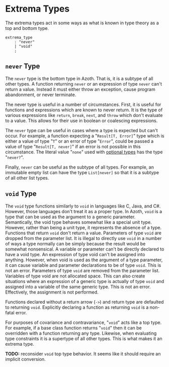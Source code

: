 # Extrema Types

The extrema types act in some ways as what is known in type theory as a top and bottom type.

```grammar
extrema_type
    : "never"
    | "void"
    ;
```

## `never` Type

The `never` type is the bottom type in Azoth. That is, it is a subtype of all other types. A
function returning `never` or an expression of type `never` can't return a value. Instead it must
either throw an exception, cause program abandonment, or never terminate.

The never type is useful in a number of circumstances. First, it is useful for functions and
expressions which are known to never return. It is the type of various expressions like `return`,
`break`, `next`, and `throw` which don't evaluate to a value. This allows for their use in boolean
or coalescing expressions.

The `never` type can be useful in cases where a type is expected but can't occur. For example, a
function expecting a "`Result[T, Error]`" type which is either a value of type "`T`" or an error of
type "`Error`", could be passed a value of type "`Result[T, never]`" if an error is not possible in
this circumstance. The literal value "`none`" used with [optional types](optional-types.md) has the
type "`never?`".

Finally, `never` can be useful as the subtype of all types. For example, an immutable empty list can
have the type `List[never]` so that it is a subtype of all other list types.

## `void` Type

The `void` type functions similarly to `void` in languages like C, Java, and C#. However, those
languages don't treat it as a proper type. In Azoth, `void` is a type that can be used as the
argument to a generic parameter. Semantically, the void type behaves somewhat like a special unit
type. However, rather than being a unit type, it represents the absence of a type. Functions that
return `void` don't return a value. Parameters of type `void` are dropped from the parameter list.
It is illegal to directly use `void` in a number of ways a type normally can be simply because the
result would be somewhat nonsensical. A variable or parameter can't be directly declared to have a
void type. An expression of type void can't be assigned into anything. However, when void is used as
the argument of a type parameter, it can cause variable and parameter declarations to be of type
`void`. This is not an error. Parameters of type `void` are removed from the parameter list.
Variables of type void are not allocated space. This can also create situations where an expression
of a generic type is actually of type `void` and assigned into a variable of the same generic type.
This is not an error. Effectively, the assignment is not performed.

Functions declared without a return arrow (`->`) and return type are defaulted to returning `void`.
Explicitly declaring a function as returning `void` is a non-fatal error.

For purposes of covariance and contravariance, "`void`" acts like a top type. For example, if a base
class function returns "`void`" then it can be overridden with a function returning any type.
Likewise, when evaluating type constraints it is a supertype of all other types. This is what makes
it an extrema type.

**TODO:** reconsider `void` top type behavior. It seems like it should require an implicit
conversion.
